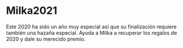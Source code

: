 # Milka2021
 Este 2020 ha sido un año muy especial así que su finalización requiere también una hazaña especial.  Ayuda a Milka a recuperar los regalos de 2020 y dale su merecido premio.

